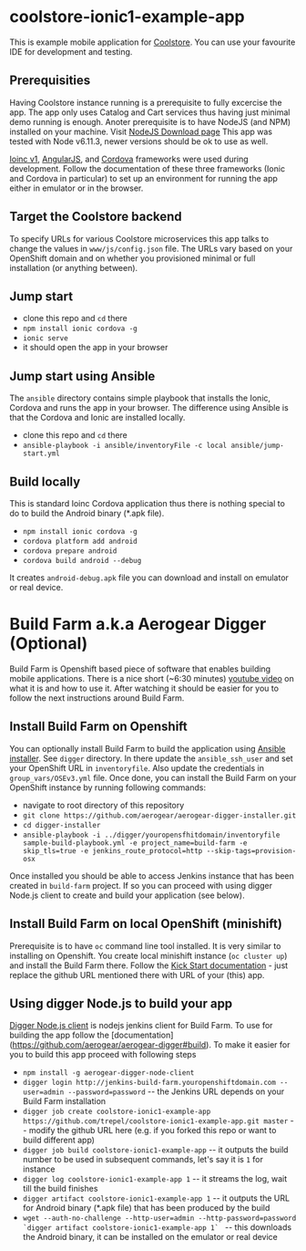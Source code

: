 # coolstore-ionic1-example-app

This is example mobile application for [Coolstore](https://github.com/jbossdemocentral/coolstore-microservice). You can use your favourite IDE for development and testing.

## Prerequisities

Having Coolstore instance running is a prerequisite to fully excercise the app. The app only uses Catalog and Cart services thus having just minimal demo running is enough.
Anoter prerequisite is to have NodeJS (and NPM) installed on your machine. Visit [NodeJS Download page](https://nodejs.org/en/download/) This app was tested with Node v6.11.3, newer versions should be ok to use as well.

[Ioinc v1](http://ionicframework.com/docs/v1/overview/), [AngularJS](https://angularjs.org/), and [Cordova](https://cordova.apache.org/) frameworks were used during development. Follow the documentation of these three frameworks (Ionic and Cordova in particular) to set up an environment for running the app either in emulator or in the browser.

## Target the Coolstore backend

To specify URLs for various Coolstore microservices this app talks to change the values in `www/js/config.json` file. The URLs vary based on your OpenShift domain and on whether you provisioned minimal or full installation (or anything between).

## Jump start
- clone this repo and `cd` there
- `npm install ionic cordova -g`
- `ionic serve`
- it should open the app in your browser

## Jump start using Ansible

The `ansible` directory contains simple playbook that installs the Ionic, Cordova and runs the app in your browser. The difference using Ansible is that the Cordova and Ionic are installed locally.

- clone this repo and `cd` there
- `ansible-playbook -i ansible/inventoryFile -c local ansible/jump-start.yml`

## Build locally

This is standard Ioinc Cordova application thus there is nothing special to do to build the Android binary (*.apk file).
- `npm install ionic cordova -g`
- `cordova platform add android`
- `cordova prepare android`
- `cordova build android --debug`

It creates `android-debug.apk` file you can download and install on emulator or real device.

# Build Farm a.k.a Aerogear Digger (Optional)

Build Farm is Openshift based piece of software that enables building mobile applications. There is a nice short (~6:30 minutes) [youtube video](https://youtu.be/DxPgJcD6KSY ) on what it is and how to use it. After watching it should be easier for you to follow the next instructions around Build Farm.

## Install Build Farm on Openshift

You can optionally install Build Farm to build the application using [Ansible installer](https://github.com/aerogear/aerogear-digger-installer). See `digger` directory. In there update the `ansible_ssh_user` and set your OpenShift URL in `inventoryfile`. Also update the credentials in `group_vars/OSEv3.yml` file. Once done, you can install the Build Farm on your OpenShift instance by running following commands:
- navigate to root directory of this repository
- `git clone https://github.com/aerogear/aerogear-digger-installer.git`
- `cd digger-installer`
- `ansible-playbook -i ../digger/youropensfhitdomain/inventoryfile sample-build-playbook.yml -e project_name=build-farm -e skip_tls=true -e jenkins_route_protocol=http --skip-tags=provision-osx`

Once installed you should be able to access Jenkins instance that has been created in `build-farm` project. If so you can proceed with using digger Node.js client to create and build your application (see below).

## Install Build Farm on local OpenShift (minishift)

Prerequisite is to have `oc` command line tool installed. It is very similar to installing on Openshift. You create local minishift instance (`oc cluster up`) and install the Build Farm there. Follow the [Kick Start documentation](https://github.com/aerogear/aerogear-digger#kick-start) - just replace the github URL mentioned there with URL of your (this) app.

## Using digger Node.js to build your app

[Digger Node.js client](https://github.com/aerogear/aerogear-digger-node-client) is nodejs jenkins client for Build Farm. To use for building the app follow the [documentation] (https://github.com/aerogear/aerogear-digger#build). To make it easier for you to build this app proceed with following steps
- `npm install -g aerogear-digger-node-client`
- `digger login http://jenkins-build-farm.youropenshiftdomain.com --user=admin --password=password`
-- the Jenkins URL depends on your Build Farm installation
- `digger job create coolstore-ionic1-example-app https://github.com/trepel/coolstore-ionic1-example-app.git master`
-- modify the github URL here (e.g. if you forked this repo or want to build different app)
- `digger job build coolstore-ionic1-example-app`
-- it outputs the build number to be used in subsequent commands, let's say it is `1` for instance
- `digger log coolstore-ionic1-example-app 1`
-- it streams the log, wait till the build finishes
- `digger artifact coolstore-ionic1-example-app 1`
-- it outputs the URL for Android binary (*.apk file) that has been produced by the build
- ``wget --auth-no-challenge --http-user=admin --http-password=password `digger artifact coolstore-ionic1-example-app 1` ``
-- this downloads the Android binary, it can be installed on the emulator or real device

